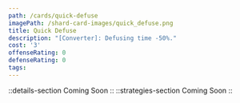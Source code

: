 ```yaml
---
path: /cards/quick-defuse
imagePath: /shard-card-images/quick_defuse.png
title: Quick Defuse
description: "[Converter]: Defusing time -50%."
cost: '3'
offenseRating: 0
defenseRating: 0
tags:
---
```

::details-section
Coming Soon
::
::strategies-section
Coming Soon
::